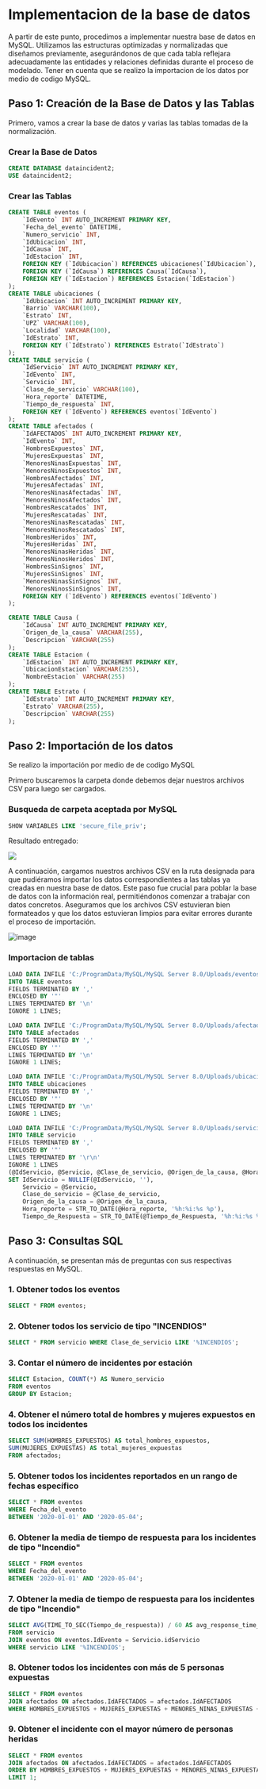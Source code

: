 # Implementacion de la base de datos


A partir de este punto, procedimos a implementar nuestra base de datos en MySQL. Utilizamos las estructuras optimizadas y normalizadas que diseñamos previamente, 
asegurándonos de que cada tabla reflejara adecuadamente las entidades y relaciones definidas durante el proceso de modelado. Tener en cuenta que se realizo la importacion de los datos por medio de codigo MySQL.


## Paso 1: Creación de la Base de Datos y las Tablas

Primero, vamos a crear la base de datos y varias las tablas tomadas de la normalización.

### Crear la Base de Datos

```sql
CREATE DATABASE dataincident2;
USE dataincident2;
```
### Crear las Tablas

```sql
CREATE TABLE eventos (
    `IdEvento` INT AUTO_INCREMENT PRIMARY KEY,
    `Fecha_del_evento` DATETIME,
    `Numero_servicio` INT,
    `IdUbicacion` INT,
    `IdCausa` INT,
    `IdEstacion` INT,
    FOREIGN KEY (`IdUbicacion`) REFERENCES ubicaciones(`IdUbicacion`),
    FOREIGN KEY (`IdCausa`) REFERENCES Causa(`IdCausa`),
    FOREIGN KEY (`IdEstacion`) REFERENCES Estacion(`IdEstacion`)
);
CREATE TABLE ubicaciones (
    `IdUbicacion` INT AUTO_INCREMENT PRIMARY KEY,
    `Barrio` VARCHAR(100),
    `Estrato` INT,
    `UPZ` VARCHAR(100),
    `Localidad` VARCHAR(100),
    `IdEstrato` INT,
    FOREIGN KEY (`IdEstrato`) REFERENCES Estrato(`IdEstrato`)
);
CREATE TABLE servicio (
    `IdServicio` INT AUTO_INCREMENT PRIMARY KEY,
    `IdEvento` INT,
    `Servicio` INT,
    `Clase_de_servicio` VARCHAR(100),
    `Hora_reporte` DATETIME,
    `Tiempo_de_respuesta` INT,
    FOREIGN KEY (`IdEvento`) REFERENCES eventos(`IdEvento`)
);
CREATE TABLE afectados (
    `IdAFECTADOS` INT AUTO_INCREMENT PRIMARY KEY,
    `IdEvento` INT,
    `HombresExpuestos` INT,
    `MujeresExpuestas` INT,
    `MenoresNinasExpuestas` INT,
    `MenoresNinosExpuestos` INT,
    `HombresAfectados` INT,
    `MujeresAfectadas` INT,
    `MenoresNinasAfectadas` INT,
    `MenoresNinosAfectados` INT,
    `HombresRescatados` INT,
    `MujeresRescatadas` INT,
    `MenoresNinasRescatadas` INT,
    `MenoresNinosRescatados` INT,
    `HombresHeridos` INT,
    `MujeresHeridas` INT,
    `MenoresNinasHeridas` INT,
    `MenoresNinosHeridos` INT,
    `HombresSinSignos` INT,
    `MujeresSinSignos` INT,
    `MenoresNinasSinSignos` INT,
    `MenoresNinosSinSignos` INT,
    FOREIGN KEY (`IdEvento`) REFERENCES eventos(`IdEvento`)
);

CREATE TABLE Causa (
    `IdCausa` INT AUTO_INCREMENT PRIMARY KEY,
    `Origen_de_la_causa` VARCHAR(255),
    `Descripcion` VARCHAR(255)
);
CREATE TABLE Estacion (
    `IdEstacion` INT AUTO_INCREMENT PRIMARY KEY,
    `UbicacionEstacion` VARCHAR(255),
    `NombreEstacion` VARCHAR(255)
);
CREATE TABLE Estrato (
    `IdEstrato` INT AUTO_INCREMENT PRIMARY KEY,
    `Estrato` VARCHAR(255),
    `Descripcion` VARCHAR(255)
);
```

## Paso 2: Importación de los datos

Se realizo la importación por medio de de codigo MySQL

Primero buscaremos la carpeta donde debemos dejar nuestros archivos CSV para luego ser cargados.

### Busqueda de carpeta aceptada por MySQL

```sql
SHOW VARIABLES LIKE 'secure_file_priv';
```
Resultado entregado:
<p aling="center">
    <img src="https://github.com/Protxion/Proyecto-protsegurity/assets/170147724/b8a0c1a8-51d4-4147-bc7a-914f8bfa02de">
</p>

A continuación, cargamos nuestros archivos CSV en la ruta designada para que pudiéramos importar los datos correspondientes a las tablas ya creadas en nuestra base de datos. 
Este paso fue crucial para poblar la base de datos con la información real, permitiéndonos comenzar a trabajar con datos concretos.
Aseguramos que los archivos CSV estuvieran bien formateados y que los datos estuvieran limpios para evitar errores durante el proceso de importación.

![image](https://github.com/Protxion/Proyecto-protsegurity/assets/170147724/33b0a208-e777-4110-b258-01d847a1765e)

### Importacion de tablas

```sql
LOAD DATA INFILE 'C:/ProgramData/MySQL/MySQL Server 8.0/Uploads/eventos.csv'
INTO TABLE eventos
FIELDS TERMINATED BY ','
ENCLOSED BY '"'
LINES TERMINATED BY '\n'
IGNORE 1 LINES;
```
```sql
LOAD DATA INFILE 'C:/ProgramData/MySQL/MySQL Server 8.0/Uploads/afectados.csv'
INTO TABLE afectados
FIELDS TERMINATED BY ','
ENCLOSED BY '"'
LINES TERMINATED BY '\n'
IGNORE 1 LINES;
```
```sql
LOAD DATA INFILE 'C:/ProgramData/MySQL/MySQL Server 8.0/Uploads/ubicaciones.csv'
INTO TABLE ubicaciones
FIELDS TERMINATED BY ','
ENCLOSED BY '"'
LINES TERMINATED BY '\n'
IGNORE 1 LINES;
```
```sql
LOAD DATA INFILE 'C:/ProgramData/MySQL/MySQL Server 8.0/Uploads/servicioss.csv'
INTO TABLE servicio
FIELDS TERMINATED BY ','
ENCLOSED BY '"'
LINES TERMINATED BY '\r\n'
IGNORE 1 LINES
(@IdServicio, @Servicio, @Clase_de_servicio, @Origen_de_la_causa, @Hora_reporte, @Tiempo_de_Respuesta)
SET IdServicio = NULLIF(@IdServicio, ''),
    Servicio = @Servicio,
    Clase_de_servicio = @Clase_de_servicio,
    Origen_de_la_causa = @Origen_de_la_causa,
    Hora_reporte = STR_TO_DATE(@Hora_reporte, '%h:%i:%s %p'),
    Tiempo_de_Respuesta = STR_TO_DATE(@Tiempo_de_Respuesta, '%h:%i:%s %p');
```

## Paso 3: Consultas SQL

A continuación, se presentan más de  preguntas con sus respectivas respuestas en MySQL.

### 1. Obtener todos los eventos
```sql
SELECT * FROM eventos;
```
### 2. Obtener todos los servicio de tipo "INCENDIOS"
```sql
SELECT * FROM servicio WHERE Clase_de_servicio LIKE '%INCENDIOS';
```
### 3. Contar el número de incidentes por estación
```sql
SELECT Estacion, COUNT(*) AS Numero_servicio 
FROM eventos
GROUP BY Estacion;
```
### 4. Obtener el número total de hombres y mujeres expuestos en todos los incidentes
```sql
SELECT SUM(HOMBRES_EXPUESTOS) AS total_hombres_expuestos, 
SUM(MUJERES_EXPUESTAS) AS total_mujeres_expuestas 
FROM afectados;
```
### 5. Obtener todos los incidentes reportados en un rango de fechas específico
```sql
SELECT * FROM eventos
WHERE Fecha_del_evento 
BETWEEN '2020-01-01' AND '2020-05-04';
```
### 6. Obtener la media de tiempo de respuesta para los incidentes de tipo "Incendio"
```sql
SELECT * FROM eventos
WHERE Fecha_del_evento 
BETWEEN '2020-01-01' AND '2020-05-04';
```
### 7. Obtener la media de tiempo de respuesta para los incidentes de tipo "Incendio"
```sql
SELECT AVG(TIME_TO_SEC(Tiempo_de_respuesta)) / 60 AS avg_response_time_minutes
FROM servicio 
JOIN eventos ON eventos.IdEvento = Servicio.idServicio
WHERE servicio LIKE '%INCENDIOS';
```
### 8. Obtener todos los incidentes con más de 5 personas expuestas
```sql
SELECT * FROM eventos
JOIN afectados ON afectados.IdAFECTADOS = afectados.IdAFECTADOS 
WHERE HOMBRES_EXPUESTOS + MUJERES_EXPUESTAS + MENORES_NINAS_EXPUESTAS + MENORES_NINOS_EXPUESTOS > 5;
```
### 9. Obtener el incidente con el mayor número de personas heridas
```sql
SELECT * FROM eventos 
JOIN afectados ON afectados.IdAFECTADOS = afectados.IdAFECTADOS 
ORDER BY HOMBRES_EXPUESTOS + MUJERES_EXPUESTAS + MENORES_NINAS_EXPUESTAS + MENORES_NINOS_EXPUESTOS DESC 
LIMIT 1;
```




